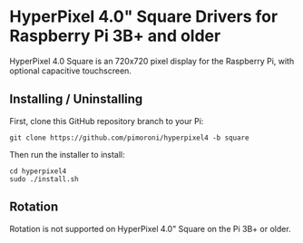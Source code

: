 # HyperPixel 4.0" Square Drivers for Raspberry Pi 3B+ and older

HyperPixel 4.0 Square is an 720x720 pixel display for the Raspberry Pi, with optional capacitive touchscreen.

## Installing / Uninstalling

First, clone this GitHub repository branch to your Pi:

```
git clone https://github.com/pimoroni/hyperpixel4 -b square
```

Then run the installer to install:

```
cd hyperpixel4
sudo ./install.sh
```

## Rotation

Rotation is not supported on HyperPixel 4.0" Square on the Pi 3B+ or older.
